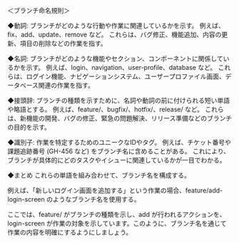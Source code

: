 ＜ブランチ命名規則＞

◆動詞: ブランチがどのような行動や作業に関連しているかを示す。
例えば、fix、add、update、remove など。
これらは、バグ修正、機能追加、内容の更新、項目の削除などの作業を指す。

◆名詞: ブランチがどのような機能やセクション、コンポーネントに関係しているかを示す。
例えば、login、navigation、user-profile、database など。
これらは、ログイン機能、ナビゲーションシステム、ユーザープロファイル画面、データベース関連の作業を指す。

◆接頭辞: ブランチの種類を示すために、名詞や動詞の前に付けられる短い単語や略語とする。
例えば、feature/、bugfix/、hotfix/、release/ など。
これらは、新機能の開発、バグの修正、緊急の問題解決、リリース準備などのブランチの目的を示す。

◆識別子: 作業を特定するためのユニークなIDやタグ。
例えば、チケット番号や課題追跡番号 (GH-456 など) をブランチ名に含めることがある。
これにより、ブランチが具体的にどのタスクやイシューに関連しているかが一目でわかる。


◆まとめ
これらの単語を組み合わせて、ブランチ名を構成する。

例えば、「新しいログイン画面を追加する」という作業の場合、feature/add-login-screen のようなブランチ名を使用する。

ここでは、feature/ がブランチの種類を示し、add が行われるアクションを、login-screen が作業の対象を示しています。このように、ブランチ名を通じて作業の内容を明確にするようにしましょう。
